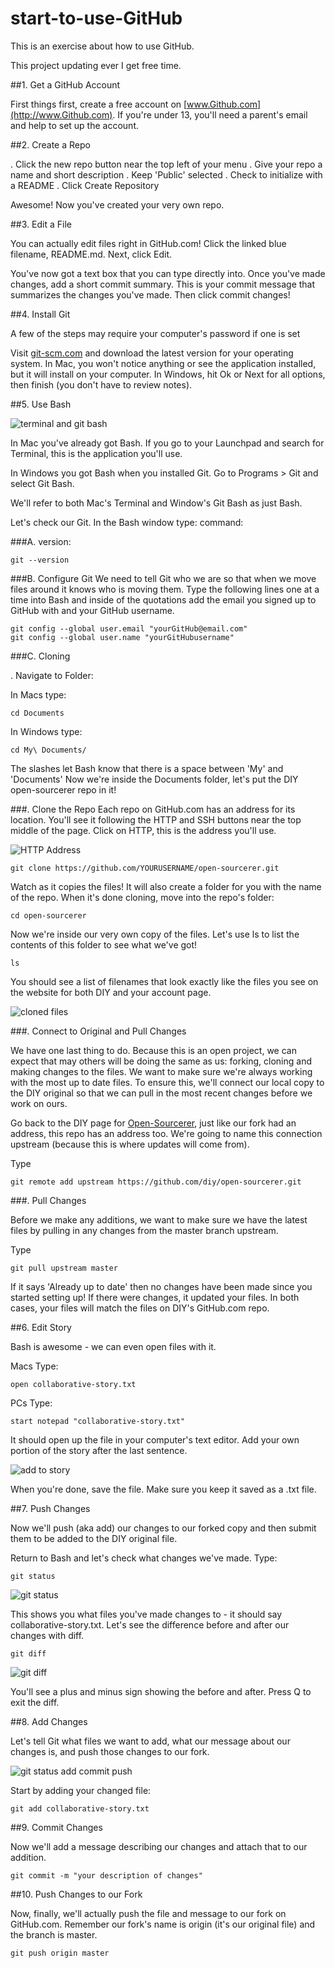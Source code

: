 # start-to-use-GitHub
This is an exercise about how to use GitHub.

This project updating ever I get free time.

##1. Get a GitHub Account

First things first, create a free account on [www.Github.com](http://www.Github.com). If you're under 13, you'll need a parent's email and help to set up the account.

##2. Create a Repo

. Click the new repo button near the top left of your menu
. Give your repo a name and short description
. Keep 'Public' selected
. Check to initialize with a README
. Click Create Repository

Awesome! Now you've created your very own repo.

##3. Edit a File

You can actually edit files right in GitHub.com! Click the linked blue filename, README.md. Next, click Edit.

You've now got a text box that you can type directly into. Once you've made changes, add a short commit summary. This is your commit message that summarizes the changes you've made. Then click commit changes!


##4. Install Git

A few of the steps may require your computer's password if one is set

Visit [git-scm.com](http://git-scm.com) and download the latest version for your operating system.
In Mac, you won't notice anything or see the application installed, but it will install on your computer.
In Windows, hit Ok or Next for all options, then finish (you don't have to review notes).

##5. Use Bash

![terminal and git bash](http://diy-visualpedia.s3.amazonaws.com/terminal-bash-01.png)

In Mac you've already got Bash. If you go to your Launchpad and search for Terminal, this is the application you'll use.

In Windows you got Bash when you installed Git. Go to Programs > Git and select Git Bash.

We'll refer to both Mac's Terminal and Window's Git Bash as just Bash.

Let's check our Git. In the Bash window type:
command:

###A. version:
```
git --version
```

###B. Configure Git
We need to tell Git who we are so that when we move files around it knows who is moving them. Type the following lines one at a time into Bash and inside of the quotations add the email you signed up to GitHub with and your GitHub username.

```
git config --global user.email "yourGitHub@email.com"
git config --global user.name "yourGitHubusername"
```

###C. Cloning

. Navigate to Folder:

In Macs type:
```
cd Documents
```

In Windows type:
```
cd My\ Documents/
```
The slashes let Bash know that there is a space between 'My' and 'Documents'
Now we're inside the Documents folder, let's put the DIY open-sourcerer repo in it!

###. Clone the Repo
Each repo on GitHub.com has an address for its location. You'll see it following the HTTP and SSH buttons near the top middle of the page. Click on HTTP, this is the address you'll use.

![HTTP Address](http://diy-visualpedia.s3.amazonaws.com/http-addie.png)

```
git clone https://github.com/YOURUSERNAME/open-sourcerer.git
```

Watch as it copies the files! It will also create a folder for you with the name of the repo. When it's done cloning, move into the repo's folder:

```
cd open-sourcerer
```

Now we're inside our very own copy of the files. Let's use ls to list the contents of this folder to see what we've got!

```
ls
```
You should see a list of filenames that look exactly like the files you see on the website for both DIY and your account page.

![cloned files](http://diy-visualpedia.s3.amazonaws.com/cloned-files.png)

###. Connect to Original and Pull Changes

We have one last thing to do. Because this is an open project, we can expect that may others will be doing the same as us: forking, cloning and making changes to the files. We want to make sure we're always working with the most up to date files. To ensure this, we'll connect our local copy to the DIY original so that we can pull in the most recent changes before we work on ours.

Go back to the DIY page for [Open-Sourcerer](http://www.github.com/diy/open-sourcerer), just like our fork had an address, this repo has an address too. We're going to name this connection upstream (because this is where updates will come from).

Type

```
git remote add upstream https://github.com/diy/open-sourcerer.git 
```

###. Pull Changes

Before we make any additions, we want to make sure we have the latest files by pulling in any changes from the master branch upstream.

Type

```
git pull upstream master
```

If it says 'Already up to date' then no changes have been made since you started setting up! If there were changes, it updated your files. In both cases, your files will match the files on DIY's GitHub.com repo.

##6. Edit Story

Bash is awesome - we can even open files with it.

Macs Type:

```
open collaborative-story.txt
```

PCs Type:

```
start notepad "collaborative-story.txt"
```

It should open up the file in your computer's text editor. Add your own portion of the story after the last sentence.

![add to story](http://diy-visualpedia.s3.amazonaws.com/story-addition.png)

When you're done, save the file. Make sure you keep it saved as a .txt file.

##7. Push Changes

Now we'll push (aka add) our changes to our forked copy and then submit them to be added to the DIY original file.

Return to Bash and let's check what changes we've made. Type:

```
git status
```

![git status](http://diy-visualpedia.s3.amazonaws.com/git-status.png)

This shows you what files you've made changes to - it should say collaborative-story.txt. Let's see the difference before and after our changes with diff.

```
git diff
```

![git diff](http://diy-visualpedia.s3.amazonaws.com/git-diff.png)

You'll see a plus and minus sign showing the before and after. Press Q to exit the diff.

##8. Add Changes

Let's tell Git what files we want to add, what our message about our changes is, and push those changes to our fork.

![git status add commit push](http://diy-visualpedia.s3.amazonaws.com/git-status-add-commit-push.png)

Start by adding your changed file:

```
git add collaborative-story.txt
```

##9. Commit Changes

Now we'll add a message describing our changes and attach that to our addition.

```
git commit -m "your description of changes"
```

##10. Push Changes to our Fork

Now, finally, we'll actually push the file and message to our fork on GitHub.com. Remember our fork's name is origin (it's our original file) and the branch is master.

```
git push origin master
```